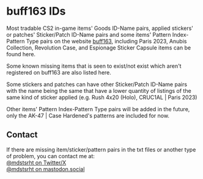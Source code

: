 # buff163 IDs

Most tradable CS2 in-game items' Goods ID-Name pairs, applied stickers' or patches' Sticker/Patch ID-Name pairs and some items' Pattern Index-Pattern Type pairs on the website [buff163](https://buff.163.com), including Paris 2023, Anubis Collection, Revolution Case, and Espionage Sticker Capsule items can be found here.

Some known missing items that is seen to exist/not exist which aren't registered on buff163 are also listed here.<br>

Some stickers and patches can have other Sticker/Patch ID-Name pairs with the name being the same that have a lower quantity of listings of the same kind of sticker applied (e.g. Rush 4x20 (Holo), CRUC1AL | Paris 2023)<br>

Other items' Pattern Index-Pattern Type pairs will be added in the future, only the AK-47 | Case Hardened's patterns are included for now.

## Contact

If there are missing item/sticker/pattern pairs in the txt files or another type of problem, you can contact me at:<br>
[@mdstsrht on Twitter/X](https://twitter.com/mdstsrht)<br>
[@mdstsrht on mastodon.social](https://mastodon.social/@mdstsrht)